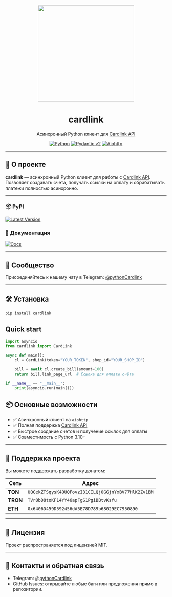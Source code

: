 <p align="center">
  <img src="https://raw.githubusercontent.com/LaFTonTechnology/cardlink/main/assets/cardlinkLogo.png" width="300"/>
  <h1 align="center">cardlink</h1>
  <p align="center">Асинхронный Python клиент для <a href="https://cardlink.link/merchant/api">Cardlink API</a></p>
</p>

<p align="center">
  <a href="https://www.python.org/"><img src="https://img.shields.io/endpoint?url=https://raw.githubusercontent.com/LaFTonTechnology/cardlink/main/assets/python-version.json" alt="Python"></a>
  <a href="https://pydantic.dev"><img src="https://img.shields.io/endpoint?url=https://raw.githubusercontent.com/pydantic/pydantic/main/docs/badge/v2.json" alt="Pydantic v2"></a>
  <a href="https://docs.aiohttp.org/en/stable/"><img src="https://img.shields.io/badge/aiohttp-v3-2c5bb4?logo=aiohttp" alt="Aiohttp"></a>
</p>

---

## 📌 О проекте

**cardlink** — асинхронный Python клиент для работы с [Cardlink API](https://cardlink.link/merchant/api).  
Позволяет создавать счета, получать ссылки на оплату и обрабатывать платежи полностью асинхронно.

---

### 📦 PyPI
[![Latest Version](https://img.shields.io/pypi/v/cardlink.svg)](https://pypi.org/project/cardlink/)

### 📖 Документация
[![Docs](https://img.shields.io/badge/docs-online-brightgreen)](https://laftontechnology.github.io/cardlink/)

---

## 💬 Сообщество

Присоединяйтесь к нашему чату в Telegram: [@pythonCardlink](https://t.me/pythonCardlink)

---

## 🛠 Установка

```bash
pip install cardlink
```

## Quick start

```python
import asyncio
from cardlink import CardLink

async def main():
    cl = CardLink(token="YOUR_TOKEN", shop_id="YOUR_SHOP_ID")

    bill = await cl.create_bill(amount=100)
    return bill.link_page_url  # Ссылка для оплаты счёта

if __name__ == "__main__":
    print(asyncio.run(main()))
```


## 📦 Основные возможности

- ✅ Асинхронный клиент на `aiohttp`  
- ✅ Полная поддержка [Cardlink API](https://cardlink.link/merchant/api)  
- ✅ Быстрое создание счетов и получение ссылок для оплаты  
- ✅ Совместимость с Python 3.10+  

---

## 💖 Поддержка проекта

Вы можете поддержать разработку донатом:

| Сеть     | Адрес                                                                 |
|----------|-----------------------------------------------------------------------|
| **TON**  | `UQCekZTSqysK4OUQFovzI31CILQj0GGjnYxBV77HlK2Zv1BM`                    |
| **TRON** | `TVr8bD8toKF14YY46apFgS1PgiBBtvKsfu`                                  |
| **ETH**  | `0x6406D459D592456dA5E78D789b68029EC7950890`                           |

---

## 📝 Лицензия

Проект распространяется под лицензией MIT.

---

## 📌 Контакты и обратная связь

- Telegram: [@pythonCardlink](https://t.me/pythonCardlink)  
- GitHub Issues: открывайте любые баги или предложения прямо в репозитории.
